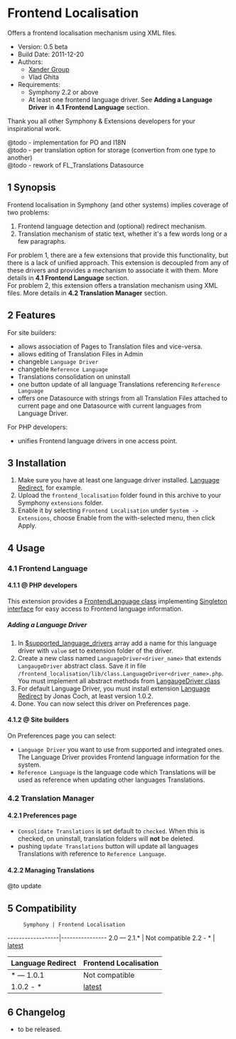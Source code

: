 Frontend Localisation
==============

Offers a frontend localisation mechanism using XML files.

* Version: 0.5 beta
* Build Date: 2011-12-20
* Authors:
	- [Xander Group](http://www.xandergroup.ro)
	- Vlad Ghita
* Requirements:
	- Symphony 2.2 or above
	- At least one frontend language driver. See **Adding a Language Driver** in **4.1 Frontend Language** section.

Thank you all other Symphony & Extensions developers for your inspirational work.


@todo - implementation for PO and I18N <br/>
@todo - per translation option for storage (convertion from one type to another)<br/>
@todo - rework of FL_Translations Datasource


## 1 Synopsis ##

Frontend localisation in Symphony (and other systems) implies coverage of two problems:<br />
1. Frontend language detection and (optional) redirect mechanism.<br />
2. Translation mechanism of static text, whether it's a few words long or a few paragraphs.<br />

For problem 1, there are a few extensions that provide this functionality, but there is a lack of unified approach. This extension is decoupled from any of these drivers and provides a mechanism to associate it with them. More details in **4.1 Frontend Language** section.<br />
For problem 2, this extension offers a translation mechanism using XML files. More details in **4.2 Translation Manager** section.



## 2 Features ##
For site builders:

* allows association of Pages to Translation files and vice-versa.
* allows editing of Translation Files in Admin
* changeble `Language Driver`
* changeble `Reference Language`
* Translations consolidation on uninstall
* one button update of all language Translations referencing `Reference Language`
* offers one Datasource with strings from all Translation Files attached to current page and one Datasource with current languages from Language Driver.

For PHP developers:

* unifies Frontend language drivers in one access point.



## 3 Installation ##

1. Make sure you have at least one language driver installed. [Language Redirect](https://github.com/klaftertief/language_redirect), for example.
1. Upload the `frontend_localisation` folder found in this archive to your Symphony `extensions` folder.    
2. Enable it by selecting `Frontend Localisation` under `System -> Extensions`, choose Enable from the with-selected menu, then click Apply.



## 4 Usage ##

### 4.1 Frontend Language ###

#### 4.1.1 @ PHP developers ####

This extension provides a [FrontendLanguage class](https://github.com/vlad-ghita/frontend_localisation/blob/master/lib/class.FrontendLanguage.php) implementing [Singleton interface](https://github.com/symphonycms/symphony-2/blob/master/symphony/lib/core/interface.singleton.php) for easy access to Frontend language information.

##### Adding a Language Driver #####

1. In [$supported_language_drivers](https://github.com/vlad-ghita/frontend_localisation/blob/master/lib/class.FrontendLanguage.php#L20) array add a name for this language driver with `value` set to extension folder of the driver.
2. Create a new class named `LanguageDriver<driver_name>` that extends `LangaugeDriver` abstract class. Save it in file `/frontend_localisation/lib/class.LanguageDriver<driver_name>.php`. You must implement all abstract methods from [LangaugeDriver class](https://github.com/vlad-ghita/frontend_localisation/blob/master/lib/class.LanguageDriver.php)
3. For default Language Driver, you must install extension [Language Redirect](https://github.com/klaftertief/language_redirect) by Jonas Coch, at least version 1.0.2.
4. Done. You can now select this driver on Preferences page.


#### 4.1.2 @ Site builders ####

On Preferences page you can select:

- `Language Driver` you want to use from supported and integrated ones. The Language Driver provides Frontend language information for the system.
- `Reference Language` is the language code which Translations will be used as reference when updating other languages Translations.


### 4.2 Translation Manager ###

#### 4.2.1 Preferences page ####

- `Consolidate Translations` is set default to `checked`. When this is checked, on uninstall, translation folders will **not** be deleted.
- pushing `Update Translations` button will update all languages Translations with reference to `Reference Language`.


#### 4.2.2 Managing Translations ####

@to update




## 5 Compatibility ##

         Symphony | Frontend Localisation
------------------|----------------
      2.0 — 2.1.* | Not compatible
      2.2 - *     | [latest](https://github.com/vlad-ghita/frontend_localisation)

Language Redirect | Frontend Localisation
------------------|----------------
        * — 1.0.1 | Not compatible
    1.0.2 - *     | [latest](https://github.com/vlad-ghita/frontend_localisation)



## 6 Changelog ##

- to be released.